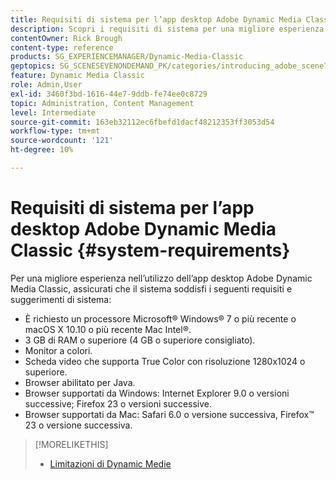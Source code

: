 ```yaml
---
title: Requisiti di sistema per l’app desktop Adobe Dynamic Media Classic
description: Scopri i requisiti di sistema per una migliore esperienza con Adobe Dynamic Media Classic.
contentOwner: Rick Brough
content-type: reference
products: SG_EXPERIENCEMANAGER/Dynamic-Media-Classic
geptopics: SG_SCENESEVENONDEMAND_PK/categories/introducing_adobe_scene7
feature: Dynamic Media Classic
role: Admin,User
exl-id: 3460f3bd-1616-44e7-9ddb-fe74ee0c8729
topic: Administration, Content Management
level: Intermediate
source-git-commit: 163eb32112ec6fbefd1dacf48212353ff3053d54
workflow-type: tm+mt
source-wordcount: '121'
ht-degree: 10%

---
```


# Requisiti di sistema per l’app desktop Adobe Dynamic Media Classic {#system-requirements}

Per una migliore esperienza nell’utilizzo dell’app desktop Adobe Dynamic Media Classic, assicurati che il sistema soddisfi i seguenti requisiti e suggerimenti di sistema:

* È richiesto un processore Microsoft® Windows® 7 o più recente o macOS X 10.10 o più recente Mac Intel®.
* 3 GB di RAM o superiore (4 GB o superiore consigliato).
* Monitor a colori.
* Scheda video che supporta True Color con risoluzione 1280x1024 o superiore.
* Browser abilitato per Java.
* Browser supportati da Windows: Internet Explorer 9.0 o versioni successive; Firefox 23 o versioni successive.
* Browser supportati da Mac: Safari 6.0 o versione successiva, Firefox™ 23 o versione successiva.

>[!MORELIKETHIS]
>
>* [Limitazioni di Dynamic Medie](/help/using/limitations.md)


